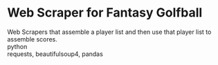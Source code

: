 # Web Scraper for Fantasy Golfball

Web Scrapers that assemble a player list and then use that player list to assemble scores. \
python \
requests, beautifulsoup4, pandas